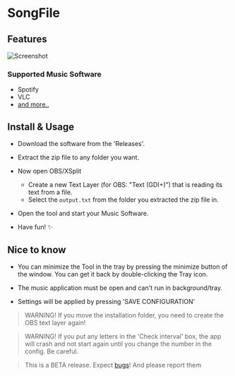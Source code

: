 # SongFile

## Features
![Screenshot](https://i.imgur.com/Ozd4bbV.png)

### Supported Music Software
- Spotify
- VLC
- [and more..](https://github.com/NoNamePro0/SongFile/issues)

## Install & Usage

- Download the software from the 'Releases'.
- Extract the zip file to any folder you want.
- Now open OBS/XSplit
  - Create a new Text Layer (for OBS: "Text (GDI+)") that is reading its text from a file.
  - Select the `output.txt` from the folder you extracted the zip file in.
- Open the tool and start your Music Software.

- Have fun! ✨

## Nice to know

- You can minimize the Tool in the tray by pressing the minimize button of the window. You can get it back by double-clicking the Tray icon.
- The music application must be open and can't run in background/tray.

- Settings will be applied by pressing 'SAVE CONFIGURATION'

> WARNING! If you move the installation folder, you need to create the OBS text layer again!

> WARNING! If you put any letters in the 'Check interval' box, the app will crash and not start again until you change the number in the config. Be careful.

> This is a BETA release. Expect [bugs](https://github.com/NoNamePro0/SongFile/labels/bug)! And please report them
